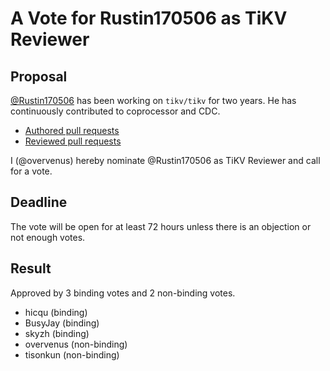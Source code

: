 # A Vote for Rustin170506 as TiKV Reviewer

## Proposal

[@Rustin170506](https://github.com/Rustin170506) has been working on `tikv/tikv` for two years. He has continuously contributed to coprocessor and CDC.

* [Authored pull requests](https://github.com/tikv/tikv/pulls?q=is%3Apr+author%3ARustin170506)
* [Reviewed pull requests](https://github.com/tikv/tikv/pulls?q=is%3Apr+reviewed-by%3ARustin170506)

I (@overvenus) hereby nominate @Rustin170506 as TiKV Reviewer and call for a vote.

## Deadline

The vote will be open for at least 72 hours unless there is an objection or not enough votes.

## Result

Approved by 3 binding votes and 2 non-binding votes.

* hicqu (binding)
* BusyJay (binding)
* skyzh (binding)
* overvenus (non-binding)
* tisonkun (non-binding)

